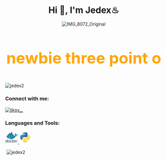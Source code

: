 

<h1 align="center">Hi 👋, I'm Jedex♨</h1>

<div align="center">
  <img src="https://i.pinimg.com/originals/52/29/40/5229407d4cd3ac735c96abc7a8a78458.gif" alt="IMG_8072_Original">
</div>

<h3 align="center" style="font-size: 50px; color: orange;">newbie three point o</h3>

<p align="left"> <img src="https://komarev.com/ghpvc/?username=jedex2&label=Profile%20views&color=ff144f&style=flat" alt="jedex2" /> </p>

<h3 align="left">Connect with me:</h3>
<p align="left">
<a href="https://instagram.com/jjksy__" target="blank"><img align="center" src="https://raw.githubusercontent.com/rahuldkjain/github-profile-readme-generator/master/src/images/icons/Social/instagram.svg" alt="jjksy__" height="30" width="40" /></a>
</p>

<h3 align="left">Languages and Tools:</h3>
<p align="left"> <a href="https://www.docker.com/" target="_blank" rel="noreferrer"> <img src="https://raw.githubusercontent.com/devicons/devicon/master/icons/docker/docker-original-wordmark.svg" alt="docker" width="40" height="40"/> </a> <a href="https://www.python.org" target="_blank" rel="noreferrer"> <img src="https://raw.githubusercontent.com/devicons/devicon/master/icons/python/python-original.svg" alt="python" width="40" height="40"/> </a> </p>

<p>&nbsp;<img align="center" src="https://github-readme-stats.vercel.app/api?username=jedex2&show_icons=true&theme=tokyonight&title_color=832525&locale=en" alt="jedex2" /></p>
